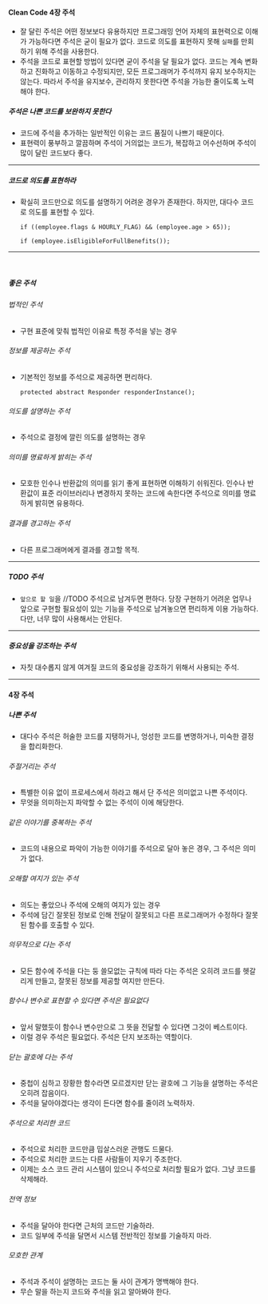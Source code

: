 #### Clean Code 4장 주석
* 잘 달린 주석은 어떤 정보보다 유용하지만 프로그래밍 언어 자체의 표현력으로 이해가 가능하다면 주석은 굳이 필요가 없다. 코드로 의도를 표현하지 못해 `실패`를 만회하기 위해 주석을 사용한다.
* 주석을 코드로 표현할 방법이 있다면 굳이 주석을 달 필요가 없다. 코드는 계속 변화하고 진화하고 이동하고 수정되지만, 모든 프로그래머가 주석까지 유지 보수하지는 않는다. 따라서 주석을 유지보수, 관리하지 못한다면 주석을 가능한 줄이도록 노력해야 한다.
​
##### 주석은 나쁜 코드를 보완하지 못한다
* 코드에 주석을 추가하는 일반적인 이유는 코드 품질이 나쁘기 때문이다.
* 표현력이 풍부하고 깔끔하며 주석이 거의없는 코드가, 복잡하고 어수선하며 주석이 많이 달린 코드보다 좋다.
​
_____
##### 코드로 의도를 표현하라
* 확실히 코드만으로 의도를 설명하기 어려운 경우가 존재한다. 하지만, 대다수 코드로 의도를 표현할 수 있다.
    
    ```//직원에게 복지 혜택을 받을 자격이 있는지 검사한다.
    if ((employee.flags & HOURLY_FLAG) && (employee.age > 65));
     
    if (employee.isEligibleForFullBenefits());
-----
​
##### 좋은 주석
###### 법적인 주석
* 구현 표준에 맞춰 법적인 이유로 특정 주석을 넣는 경우
​
###### 정보를 제공하는 주석
* 기본적인 정보를 주석으로 제공하면 편리하다.
​
    ``` //테스트 중인 Responder 인스턴스를 반환한다.
    protected abstract Responder responderInstance();
    
###### 의도를 설명하는 주석
* 주석으로 결정에 깔린 의도를 설명하는 경우
​
###### 의미를 명료하게 밝히는 주석
* 모호한 인수나 반환값의 의미를 읽기 좋게 표현하면 이해하기 쉬워진다. 인수나 반환값이 표준 라이브러리나 변경하지 못하는 코드에 속한다면 주석으로 의미를 명료하게 밝히면 유용하다.
​
###### 결과를 경고하는 주석
* 다른 프로그래머에게 결과를 경고할 목적.
-----
##### TODO 주석
* `앞으로 할 일`을 //TODO 주석으로 남겨두면 편하다. 당장 구현하기 어려운 업무나 앞으로 구현할 필요성이 있는 기능을 주석으로 남겨놓으면 편리하게 이용 가능하다. 다만, 너무 많이 사용해서는 안된다.
-----
##### 중요성을 강조하는 주석
* 자칫 대수롭지 않게 여겨질 코드의 중요성을 강조하기 위해서 사용되는 주석.


-----
#### 4장 주석
##### 나쁜 주석
* 대다수 주석은 허술한 코드를 지탱하거나, 엉성한 코드를 변명하거나, 미숙한 결정을 합리화한다.
​
###### 주절거리는 주석
* 특별한 이유 없이 프로세스에서 하라고 해서 단 주석은 의미없고 나쁜 주석이다.
* 무엇을 의미하는지 파악할 수 없는 주석이 이에 해당한다.
​
###### 같은 이야기를 중복하는 주석
* 코드의 내용으로 파악이 가능한 이야기를 주석으로 달아 놓은 경우, 그 주석은 의미가 없다.
​
###### 오해할 여지가 있는 주석
* 의도는 좋았으나 주석에 오해의 여지가 있는 경우
* 주석에 담긴 잘못된 정보로 인해 전달이 잘못되고 다른 프로그래머가 수정하다 잘못된 함수를 호출할 수 있다.
​
###### 의무적으로 다는 주석
* 모든 함수에 주석을 다는 둥 쓸모없는 규칙에 따라 다는 주석은 오히려 코드를 헷갈리게 만들고, 잘못된 정보를 제공할 여지만 만든다.
​
###### 함수나 변수로 표현할 수 있다면 주석은 필요없다
* 앞서 말했듯이 함수나 변수만으로 그 뜻을 전달할 수 있다면 그것이 베스트이다.
* 이럴 경우 주석은 필요없다. 주석은 단지 보조하는 역할이다.
​
###### 닫는 괄호에 다는 주석
* 중첩이 심하고 장황한 함수라면 모르겠지만 닫는 괄호에 그 기능을 설명하는 주석은 오히려 잡음이다.
* 주석을 달아야겠다는 생각이 든다면 함수를 줄이려 노력하자.
​
###### 주석으로 처리한 코드
* 주석으로 처리한 코드만큼 밉살스러운 관행도 드물다.
* 주석으로 처리한 코드는 다른 사람들이 지우기 주조한다.
* 이제는 소스 코드 관리 시스템이 있으니 주석으로 처리할 필요가 없다. 그냥 코드를 삭제해라.
​
###### 전역 정보
* 주석을 달아야 한다면 근처의 코드만 기술하라.
* 코드 일부에 주석을 달면서 시스템 전반적인 정보를 기술하지 마라.
​
###### 모호한 관계
* 주석과 주석이 설명하는 코드는 둘 사이 관계가 명백해야 한다.
* 무슨 말을 하는지 코드와 주석을 읽고 알아봐야 한다.
​
